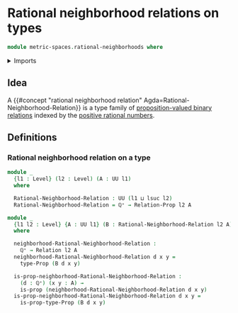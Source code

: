 # Rational neighborhood relations on types

```agda
module metric-spaces.rational-neighborhoods where
```

<details><summary>Imports</summary>

```agda
open import elementary-number-theory.positive-rational-numbers

open import foundation.binary-relations
open import foundation.propositions
open import foundation.universe-levels
```

</details>

## Idea

A
{{#concept "rational neighborhood relation" Agda=Rational-Neighborhood-Relation}}
is a type family of
[proposition-valued binary relations](foundation.binary-relations.md) indexed by
the
[positive rational numbers](elementary-number-theory.positive-rational-numbers.md).

## Definitions

### Rational neighborhood relation on a type

```agda
module _
  {l1 : Level} (l2 : Level) (A : UU l1)
  where

  Rational-Neighborhood-Relation : UU (l1 ⊔ lsuc l2)
  Rational-Neighborhood-Relation = ℚ⁺ → Relation-Prop l2 A

module _
  {l1 l2 : Level} {A : UU l1} (B : Rational-Neighborhood-Relation l2 A)
  where

  neighborhood-Rational-Neighborhood-Relation :
    ℚ⁺ → Relation l2 A
  neighborhood-Rational-Neighborhood-Relation d x y =
    type-Prop (B d x y)

  is-prop-neighborhood-Rational-Neighborhood-Relation :
    (d : ℚ⁺) (x y : A) →
    is-prop (neighborhood-Rational-Neighborhood-Relation d x y)
  is-prop-neighborhood-Rational-Neighborhood-Relation d x y =
    is-prop-type-Prop (B d x y)
```
